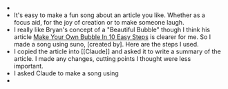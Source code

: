 -
- It's easy to make a fun song about an article you like. Whether as a focus aid, for the joy of creation or to make someone laugh.
- I really like Bryan's concept of a "Beautiful Bubble" though I think his article [Make Your Own Bubble In 10 Easy Steps](https://www.econlib.org/archives/2013/04/make_your_own_b.html) is clearer for me. So I made a song using suno, [created by]. Here are the steps I used.
- I copied the article into [[Claude]] and asked it to write a summary of the article. I made any changes, cutting points I thought were less important.
- I asked Claude to make a song using
-